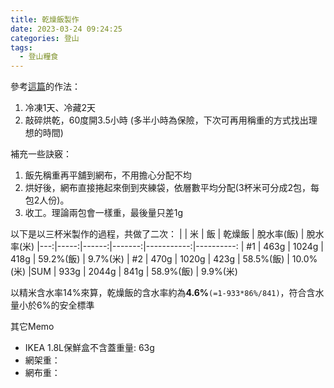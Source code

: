 ```yaml
---
title: 乾燥飯製作
date: 2023-03-24 09:24:25
categories: 登山
tags:
  - 登山糧食
---
```


參考[這篇][1]的作法：
1. 冷凍1天、冷藏2天
2. 敲碎烘乾，60度開3.5小時 (多半小時為保險，下次可再用稱重的方式找出理想的時間)

補充一些訣竅：
1. 飯先稱重再平舖到網布，不用擔心分配不均
2. 烘好後，網布直接捲起來倒到夾練袋，依層數平均分配(3杯米可分成2包，每包2人份)。
3. 收工。理論兩包會一樣重，最後量只差1g

以下是以三杯米製作的過程，共做了二次：
|    |  米  |   飯  | 乾燥飯 | 脫水率(飯) | 脫水率(米)
|---:|-----:|------:|-------:|-----------:|----------:
| #1 | 463g | 1024g | 418g   | 59.2%(飯)  |  9.7%(米)
| #2 | 470g | 1020g | 423g   | 58.5%(飯)  | 10.0%(米)
|SUM | 933g | 2044g | 841g   | 58.9%(飯)  |  9.9%(米)

以精米含水率14%來算，乾燥飯的含水率約為**4.6%**`(=1-933*86%/841)`，符合含水量小於6%的安全標準


其它Memo
- IKEA 1.8L保鮮盒不含蓋重量: 63g
- 網架重：
- 網布重：


[1]: https://trekntrip.info/rice/
